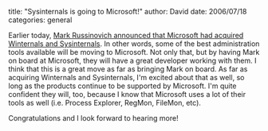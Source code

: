 
title: "Sysinternals is going to Microsoft!"
author: David
date: 2006/07/18
categories: general

Earlier today, [Mark Russinovich announced that Microsoft had acquired Winternals and Sysinternals](http://www.sysinternals.com/blog/2006/07/on-my-way-to-microsoft.html). In other words, some of the best administration tools available will be moving to Microsoft. Not only that, but by having Mark on board at Microsoft, they will have a great developer working with them. I think that this is a great move as far as bringing Mark on board. As far as acquiring Winternals and Sysinternals, I'm excited about that as well, so long as the products continue to be supported by Microsoft. I'm quite confident they will, too, because I know that Microsoft uses a lot of their tools as well (i.e. Process Explorer, RegMon, FileMon, etc).

Congratulations and I look forward to hearing more!

